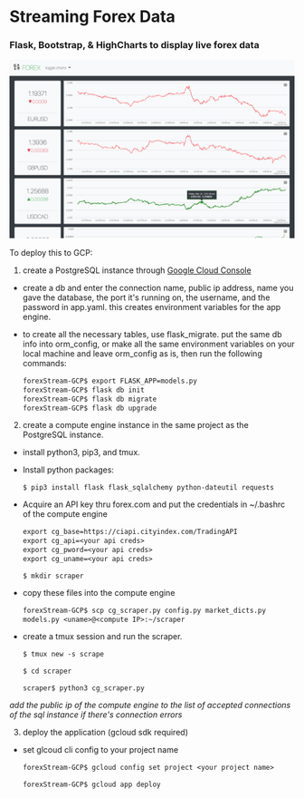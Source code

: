 # Streaming Forex Data

### Flask, Bootstrap, & HighCharts to display live forex data

![](md_files/screenshot.png)

To deploy this to GCP:

1. create a PostgreSQL instance through [Google Cloud Console](cloud.google.com)

- create a db and enter the connection name, public ip address, name you gave the database, the port it's running on, the username, and the password in app.yaml. this creates environment variables for the app engine.

- to create all the necessary tables, use flask_migrate. put the same db info into orm_config, or make all the same environment variables on your local machine and leave orm_config as is, then run the following commands:

  ```
  forexStream-GCP$ export FLASK_APP=models.py
  forexStream-GCP$ flask db init
  forexStream-GCP$ flask db migrate
  forexStream-GCP$ flask db upgrade
  ```

2. create a compute engine instance in the same project as the PostgreSQL instance.

- install python3, pip3, and tmux.

- Install python packages:

  ```
  $ pip3 install flask flask_sqlalchemy python-dateutil requests
  ```

- Acquire an API key thru forex.com and put the credentials in ~/.bashrc of the compute engine

  ```
  export cg_base=https://ciapi.cityindex.com/TradingAPI
  export cg_api=<your api creds>
  export cg_pword=<your api creds>
  export cg_uname=<your api creds>
  ```

  ```
  $ mkdir scraper
  ```

- copy these files into the compute engine

  ```
  forexStream-GCP$ scp cg_scraper.py config.py market_dicts.py models.py <uname>@<compute IP>:~/scraper
  ```

- create a tmux session and run the scraper.

  ```
  $ tmux new -s scrape
  ```

  ```
  $ cd scraper
  ```

  ```
  scraper$ python3 cg_scraper.py
  ```

_add the public ip of the compute engine to the list of accepted connections of the sql instance if there's connection errors_

3. deploy the application (gcloud sdk required)

- set glcoud cli config to your project name

  ```
  forexStream-GCP$ gcloud config set project <your project name>
  ```

  ```
  forexStream-GCP$ gcloud app deploy
  ```
